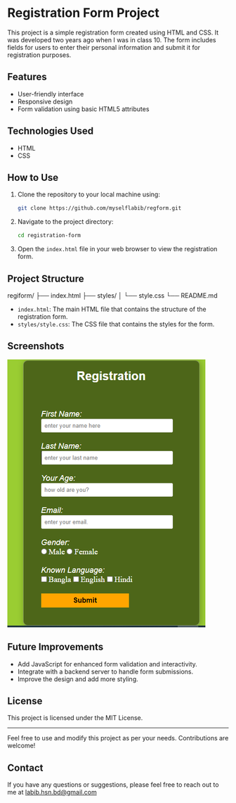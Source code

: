 # Registration Form Project

This project is a simple registration form created using HTML and CSS. It was developed two years ago when I was in class 10. The form includes fields for users to enter their personal information and submit it for registration purposes.

## Features

- User-friendly interface
- Responsive design
- Form validation using basic HTML5 attributes

## Technologies Used

- HTML
- CSS

## How to Use

1. Clone the repository to your local machine using:
    ```sh
    git clone https://github.com/myselflabib/regform.git
    ```

2. Navigate to the project directory:
    ```sh
    cd registration-form
    ```

3. Open the `index.html` file in your web browser to view the registration form.

## Project Structure

regiform/
├── index.html
├── styles/
│ └── style.css
└── README.md


- `index.html`: The main HTML file that contains the structure of the registration form.
- `styles/style.css`: The CSS file that contains the styles for the form.

## Screenshots

![Registration Form](form.PNG)

## Future Improvements

- Add JavaScript for enhanced form validation and interactivity.
- Integrate with a backend server to handle form submissions.
- Improve the design and add more styling.

## License

This project is licensed under the MIT License.

---

Feel free to use and modify this project as per your needs. Contributions are welcome!

## Contact

If you have any questions or suggestions, please feel free to reach out to me at labib.hsn.bd@gmail.com